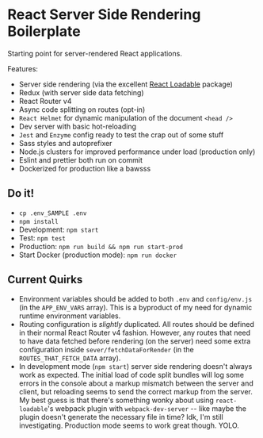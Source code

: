 # React Server Side Rendering Boilerplate

Starting point for server-rendered React applications.

Features:

* Server side rendering (via the excellent [React Loadable](https://github.com/thejameskyle/react-loadable) package)
* Redux (with server side data fetching)
* React Router v4
* Async code splitting on routes (opt-in)
* `React Helmet` for dynamic manipulation of the document `<head />`
* Dev server with basic hot-reloading
* `Jest` and `Enzyme` config ready to test the crap out of some stuff
* Sass styles and autoprefixer
* Node.js clusters for improved performance under load (production only)
* Eslint and prettier both run on commit
* Dockerized for production like a bawsss

## Do it!

* `cp .env_SAMPLE .env`
* `npm install`
* Development: `npm start`
* Test: `npm test`
* Production: `npm run build && npm run start-prod`
* Start Docker (production mode): `npm run docker`

## Current Quirks

* Environment variables should be added to both `.env` and `config/env.js` (in the `APP_ENV_VARS` array). This is a byproduct of my need for dynamic runtime environment variables.
* Routing configuration is _slightly_ duplicated. All routes should be defined in their normal React Router v4 fashion. However, any routes that need to have data fetched before rendering (on the server) need some extra configuration inside `sever/fetchDataForRender` (in the `ROUTES_THAT_FETCH_DATA` array).
* In development mode (`npm start`) server side rendering doesn't always work as expected. The initial load of code split bundles will log some errors in the console about a markup mismatch between the server and client, but reloading seems to send the correct markup from the server. My best guess is that there's something wonky about using `react-loadable`'s webpack plugin with `webpack-dev-server` -- like maybe the plugin doesn't generate the necessary file in time? Idk, I'm still investigating. Production mode seems to work great though. YOLO.
